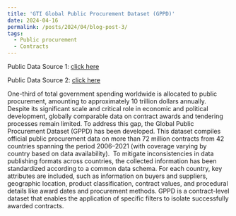 ```yaml
---
title: 'GTI Global Public Procurement Dataset (GPPD)'
date: 2024-04-16
permalink: /posts/2024/04/blog-post-3/
tags:
  - Public procurement
  - Contracts
---
```


Public Data Source 1: [click here](https://data-mendeley-com.libproxy1.nus.edu.sg/datasets/fwzpywbhgw/3)

Public Data Source 2: [click here](https://data-mendeley-com.libproxy1.nus.edu.sg/datasets/w9mzf4vswh/3)

One-third of total government spending worldwide is allocated to public procurement, amounting to approximately 10 trillion dollars annually. Despite its significant scale and critical role in economic and political development, globally comparable data on contract awards and tendering processes remain limited. To address this gap, the Global Public Procurement Dataset (GPPD) has been developed. This dataset compiles official public procurement data on more than 72 million contracts from 42 countries spanning the period 2006–2021 (with coverage varying by country based on data availability).
﻿
To mitigate inconsistencies in data publishing formats across countries, the collected information has been standardized according to a common data schema. For each country, key attributes are included, such as information on buyers and suppliers, geographic location, product classification, contract values, and procedural details like award dates and procurement methods. GPPD is a contract-level dataset that enables the application of specific filters to isolate successfully awarded contracts.
